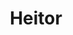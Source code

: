 ---
title: Heitor
artigo: o
picture: /images/h/Heitor.jpg
background: /images/fundos/nuvem.jpg
style: style-azul1
description: Significado do nome Heitor
full-description: O nome de Heitor  tem sua origem no grego, Héktor,  que significa “eu possuo” ou “tenho em meu poder”, ou seja, aquele que guarda ou possui.  Talvez por isso, meninos que levam o nome de Heitor gostam de aventuras e apresentem características de liderança e comando, podendo até mesmo ser um tanto teimosinhos! 
---
